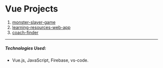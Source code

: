# Vue Projects

1. [monster-slayer-game](./monster-slayer)
2. [learning-resources-web-app](./resources-app)
2. [coach-finder](./coach-finder)



*******************************************************************************************************************************************

##### Technologies Used: 
- Vue.js, JavaScript, Firebase, vs-code.


